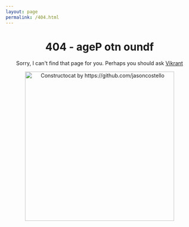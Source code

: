 ```yaml
---
layout: page
permalink: /404.html
---
```

<h1 align="center">404 - ageP otn oundf</h1>

<p align="center">Sorry, I can't find that page for you. Perhaps you
should ask <a href="mailto:ervikrant06@gmail.com">Vikrant</a></p>

<p align="center">
	<img src="{{ site.baseurl }}/images/404.jpg"
	alt="Constructocat by https://github.com/jasoncostello"
	style="width: 400px;"/>
</p>
